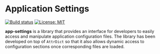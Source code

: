 # Application Settings
[![Build status](https://arcticle.visualstudio.com/app-settings/_apis/build/status/1?branch=master)](https://arcticle.visualstudio.com/app-settings/_build/latest?definitionId=10&branch=master)
[![License: MIT](https://img.shields.io/badge/License-MIT-yellow.svg)](https://opensource.org/licenses/MIT)

**app-settings** is a library that provides an interface for developers to easily access and manipulate application configuration files. The library has been developed on top of `AttrDict` so that it also allows dynamic access to configuration sections once corresponding files are loaded. 


